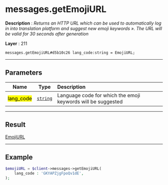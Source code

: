 # messages.getEmojiURL

**Description** : *Returns an HTTP URL which can be used to automatically log in into translation platform and suggest new emoji keywords ». The URL will be valid for 30 seconds after generation*

**Layer** : 211

```tl
messages.getEmojiURL#d5b10c26 lang_code:string = EmojiURL;
```

---

## Parameters

| Name | Type | Description |
| :---: | :---: | :--- |
| <mark>lang_code</mark> | [`string`](type/string) | Language code for which the emoji keywords will be suggested |

---

## Result

[EmojiURL](type/EmojiURL)

---

## Example

```php
$emojiURL = $client->messages->getEmojiURL(
	lang_code : 'GKYAPZjgFpoQv1dE',
);
```